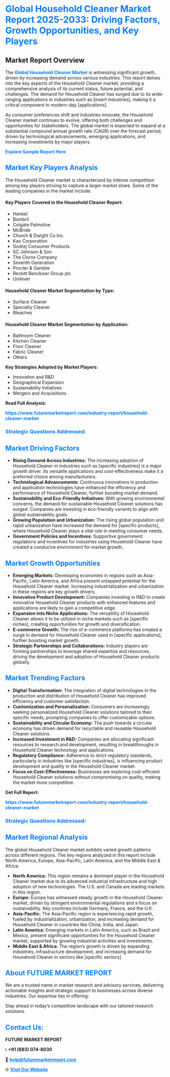 <h1 style="color: #007BFF;">Global Household Cleaner Market Report 2025-2033: Driving Factors, Growth Opportunities, and Key Players</h1>

<section id="overview">
<h2>Market Report Overview</h2>
<p>The <a href="https://www.futuremarketreport.com/industry-report/household-cleaner-market" style="color: #007BFF; text-decoration: none;"><strong>Global Household Cleaner Market</strong></a> is witnessing significant growth, driven by increasing demand across various industries. This report delves into the key aspects of the Household Cleaner market, providing a comprehensive analysis of its current status, future potential, and challenges. The demand for Household Cleaner has surged due to its wide-ranging applications in industries such as [insert industries], making it a critical component in modern-day [applications].</p>
<p>As consumer preferences shift and industries innovate, the Household Cleaner market continues to evolve, offering both challenges and opportunities for stakeholders. The global market is expected to expand at a substantial compound annual growth rate (CAGR) over the forecast period, driven by technological advancements, emerging applications, and increasing investments by major players.</p>
</section>

<section id="overview">
<p><a href="https://www.futuremarketreport.com/request-sample/reportId=107099" style="color: #007BFF; text-decoration: none;"><strong>Explore Sample Report Here</strong></a></p>
</section>

<section id="key-players">
<h2 style="color: #007BFF;">Market Key Players Analysis</h2>
<p>The Household Cleaner market is characterized by intense competition among key players striving to capture a larger market share. Some of the leading companies in the market include:</p>
<h4>Key Players Covered in the Household Cleaner Report:</h4>
<ul><li>Henkel</li><li>Bombril</li><li>Colgate Palmolive</li><li>McBride</li><li>Church &amp; Dwight Co.Inc.</li><li>Kao Corporation</li><li>Godrej Consumer Products</li><li>SC Johnson &amp; Son</li><li>The Clorox Company</li><li>Seventh Generation</li><li>Procter &amp; Gamble</li><li>Reckitt Benckiser Group plc</li><li>Unilever</li></ul>
<h4>Household Cleaner Market Segmentation by Type:</h4>
<ul><li>Surface Cleaner</li><li>Specialty Cleaner</li><li>Bleaches</li></ul>

<h4>Household Cleaner Market Segmentation by Application:</h4>
<ul><li>Bathroom Cleaner</li><li>Kitchen Cleaner</li><li>Floor Cleaner</li><li>Fabric Cleaner</li><li>Others</li></ul>
<p><strong>Key Strategies Adopted by Market Players:</strong></p>
<ul>
<li>Innovation and R&D</li>
<li>Geographical Expansion</li>
<li>Sustainability Initiatives</li>
<li>Mergers and Acquisitions</li>
</ul>
</section>

<section>
<p><strong>Read Full Analysis: </strong></p><a href="https://www.futuremarketreport.com/industry-report/household-cleaner-market" style="color: #007BFF; text-decoration: none;"><strong>https://www.futuremarketreport.com/industry-report/household-cleaner-market</strong></a>
<h3 style="color: #007BFF;">Strategic Questions Addressed:</h3>
</section>

<section id="driving-factors">
<h2 style="color: #007BFF;">Market Driving Factors</h2>
<ul>
<li><strong>Rising Demand Across Industries:</strong> The increasing adoption of Household Cleaner in industries such as [specific industries] is a major growth driver. Its versatile applications and cost-effectiveness make it a preferred choice among manufacturers.</li>
<li><strong>Technological Advancements:</strong> Continuous innovations in production and application technologies have enhanced the efficiency and performance of Household Cleaner, further boosting market demand.</li>
<li><strong>Sustainability and Eco-Friendly Initiatives:</strong> With growing environmental concerns, the demand for sustainable Household Cleaner solutions has surged. Companies are investing in eco-friendly variants to align with global sustainability goals.</li>
<li><strong>Growing Population and Urbanization:</strong> The rising global population and rapid urbanization have increased the demand for [specific products], where Household Cleaner plays a vital role in meeting consumer needs.</li>
<li><strong>Government Policies and Incentives:</strong> Supportive government regulations and incentives for industries using Household Cleaner have created a conducive environment for market growth.</li>
</ul>
</section>

<section id="growth-opportunities">
<h2 style="color: #007BFF;">Market Growth Opportunities</h2>
<ul>
<li><strong>Emerging Markets:</strong> Developing economies in regions such as Asia-Pacific, Latin America, and Africa present untapped potential for the Household Cleaner market. Increasing industrialization and urbanization in these regions are key growth drivers.</li>
<li><strong>Innovative Product Development:</strong> Companies investing in R&D to create innovative Household Cleaner products with enhanced features and applications are likely to gain a competitive edge.</li>
<li><strong>Expansion into Niche Applications:</strong> The versatility of Household Cleaner allows it to be utilized in niche markets such as [specific niches], creating opportunities for growth and diversification.</li>
<li><strong>E-commerce Growth:</strong> The rise of e-commerce platforms has created a surge in demand for Household Cleaner used in [specific applications], further boosting market growth.</li>
<li><strong>Strategic Partnerships and Collaborations:</strong> Industry players are forming partnerships to leverage shared expertise and resources, driving the development and adoption of Household Cleaner products globally.</li>
</ul>
</section>

<section id="trending-factors">
<h2 style="color: #007BFF;">Market Trending Factors</h2>
<ul>
<li><strong>Digital Transformation:</strong> The integration of digital technologies in the production and distribution of Household Cleaner has improved efficiency and customer satisfaction.</li>
<li><strong>Customization and Personalization:</strong> Consumers are increasingly seeking personalized Household Cleaner solutions tailored to their specific needs, prompting companies to offer customizable options.</li>
<li><strong>Sustainability and Circular Economy:</strong> The push towards a circular economy has driven demand for recyclable and reusable Household Cleaner solutions.</li>
<li><strong>Increased Investment in R&D:</strong> Companies are allocating significant resources to research and development, resulting in breakthroughs in Household Cleaner technology and applications.</li>
<li><strong>Regulatory Compliance:</strong> Adherence to strict regulatory standards, particularly in industries like [specific industries], is influencing product development and quality in the Household Cleaner market.</li>
<li><strong>Focus on Cost-Effectiveness:</strong> Businesses are exploring cost-efficient Household Cleaner solutions without compromising on quality, making the market more competitive.</li>
</ul>
</section>

<section>
<p><strong>Get Full Report: </strong></p><a href="https://www.futuremarketreport.com/industry-report/household-cleaner-market" style="color: #007BFF; text-decoration: none;"><strong>https://www.futuremarketreport.com/industry-report/household-cleaner-market</strong></a>
<h3 style="color: #007BFF;">Strategic Questions Addressed:</h3>
</section>


<section id="regional-analysis">
<h2 style="color: #007BFF;">Market Regional Analysis</h2>
<p>The global Household Cleaner market exhibits varied growth patterns across different regions. The key regions analyzed in this report include North America, Europe, Asia-Pacific, Latin America, and the Middle East & Africa:</p>
<ul>
<li><strong>North America:</strong> This region remains a dominant player in the Household Cleaner market due to its advanced industrial infrastructure and high adoption of new technologies. The U.S. and Canada are leading markets in this region.</li>
<li><strong>Europe:</strong> Europe has witnessed steady growth in the Household Cleaner market, driven by stringent environmental regulations and a focus on sustainability. Key countries include Germany, France, and the U.K.</li>
<li><strong>Asia-Pacific:</strong> The Asia-Pacific region is experiencing rapid growth, fueled by industrialization, urbanization, and increasing demand for Household Cleaner in countries like China, India, and Japan.</li>
<li><strong>Latin America:</strong> Emerging markets in Latin America, such as Brazil and Mexico, present significant opportunities for the Household Cleaner market, supported by growing industrial activities and investments.</li>
<li><strong>Middle East & Africa:</strong> The region’s growth is driven by expanding industries, infrastructure development, and increasing demand for Household Cleaner in sectors like [specific sectors].</li>
</ul>
</section>

<footer>
<h2 style="color: #007BFF;">About FUTURE MARKET REPORT</h2>
<p>We are a trusted name in market research and advisory services, delivering actionable insights and strategic support to businesses across diverse industries. Our expertise lies in offering:</p>

<p>Stay ahead in today’s competitive landscape with our tailored research solutions.</p>

<h2 style="color: #007BFF;">Contact Us:</h2>
<p><strong>FUTURE MARKET REPORT</strong></p>
<p>📞 <strong>+91 (883) 074-8030</strong></p>
<p>📧 <strong><a href="mailto:help@futuremarketreport.com" style="color: #007BFF;">help@futuremarketreport.com</a></strong></p>
<p>🌐 <strong><a href="https://www.futuremarketreport.com/" style="color: #007BFF;">Visit Our Website</a></strong></p>
</footer>